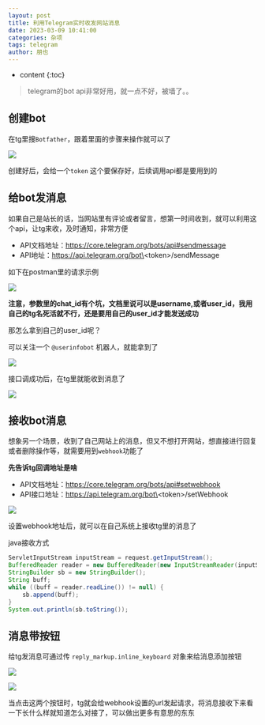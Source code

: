 ```yaml
---
layout: post
title: 利用Telegram实时收发网站消息
date: 2023-03-09 10:41:00
categories: 杂项
tags: telegram
author: 朋也
---
```


* content
{:toc}




> telegram的bot api非常好用，就一点不好，被墙了。。

## 创建bot

在tg里搜`Botfather`，跟着里面的步骤来操作就可以了

![](/assets/20230309104409.png)

创建好后，会给一个`token` 这个要保存好，后续调用api都是要用到的

## 给bot发消息

如果自己是站长的话，当网站里有评论或者留言，想第一时间收到，就可以利用这个api，让tg来收，及时通知，非常方便

- API文档地址：https://core.telegram.org/bots/api#sendmessage
- API地址：https://api.telegram.org/bot\<token\>/sendMessage

如下在postman里的请求示例

![](/assets/20230309104924.png)

**注意，参数里的chat_id有个坑，文档里说可以是username,或者user_id，我用自己的tg名死活就不行，还是要用自己的user_id才能发送成功**

那怎么拿到自己的user_id呢？

可以关注一个 `@userinfobot` 机器人，就能拿到了

![](/assets/20230309105202.png)

接口调成功后，在tg里就能收到消息了

![](/assets/20230309105304.png)

## 接收bot消息

想象另一个场景，收到了自己网站上的消息，但又不想打开网站，想直接进行回复或者删除操作等，就需要用到`webhook`功能了

**先告诉tg回调地址是啥**

- API文档地址：https://core.telegram.org/bots/api#setwebhook
- API接口地址：https://api.telegram.org/bot\<token\>/setWebhook

![](/assets/20230309142342.png)

设置webhook地址后，就可以在自己系统上接收tg里的消息了

java接收方式

```java
ServletInputStream inputStream = request.getInputStream();
BufferedReader reader = new BufferedReader(new InputStreamReader(inputStream, StandardCharsets.UTF_8));
StringBuilder sb = new StringBuilder();
String buff;
while ((buff = reader.readLine()) != null) {
    sb.append(buff);
}
System.out.println(sb.toString());
```

## 消息带按钮

给tg发消息可通过传 `reply_markup.inline_keyboard` 对象来给消息添加按钮

![](/assets/20230310101844.png)

![](/assets/20230310102024.png)

当点击这两个按钮时，tg就会给webhook设置的url发起请求，将消息接收下来看一下长什么样就知道怎么对接了，可以做出更多有意思的东东

